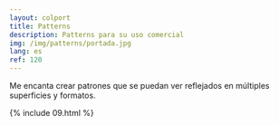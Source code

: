 ```yaml
---
layout: colport
title: Patterns
description: Patterns para su uso comercial
img: /img/patterns/portada.jpg
lang: es
ref: 120
---
```


Me encanta crear patrones que se puedan ver reflejados en múltiples superficies y formatos.

{% include 09.html %}
